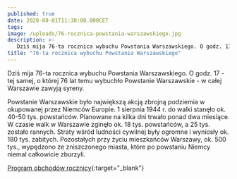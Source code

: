 ```yaml
---
published: true
date: 2020-08-01T11:30:00.000CET
tags:
image: /uploads/76-rocznica-powstania-warszawskiego.jpg
description: >-
   Dziś mija 76-ta rocznica wybuchu Powstania Warszawskiego. O godz. 17 - tej samej, o której 76 lat temu wybuchło Powstanie Warszawskie - w całej Warszawie zawyją syreny.
title: "76-ta rocznica wybuchu Powstania Warszawskiego"
---
```


Dziś mija 76-ta rocznica wybuchu Powstania Warszawskiego. O godz. 17 - tej samej, o której 76 lat temu wybuchło Powstanie Warszawskie - w całej Warszawie zawyją syreny.

Powstanie Warszawskie było największą akcją zbrojną podziemia w okupowanej przez Niemców Europie. 1 sierpnia 1944 r. do walki stanęło ok. 40-50 tys. powstańców. Planowane na kilka dni trwało ponad dwa miesiące. W czasie walk w Warszawie zginęło ok. 18 tys. powstańców, a 25 tys. zostało rannych. Straty wśród ludności cywilnej były ogromne i wyniosły ok. 180 tys. zabitych. Pozostałych przy życiu mieszkańców Warszawy, ok. 500 tys., wypędzono ze zniszczonego miasta, które po powstaniu Niemcy niemal całkowicie zburzyli.

[Program obchodów rocznicy](https://www.1944.pl/artykul/program-obchodow-76.-rocznicy-powstania-warszaw,5038.html){:target="_blank"}